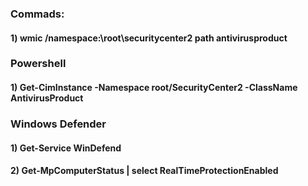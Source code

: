 ### Commads:

#### 1) wmic /namespace:\\root\securitycenter2 path antivirusproduct

### Powershell

#### 1) Get-CimInstance -Namespace root/SecurityCenter2 -ClassName AntivirusProduct

### Windows Defender

#### 1) Get-Service WinDefend

#### 2) Get-MpComputerStatus | select RealTimeProtectionEnabled

